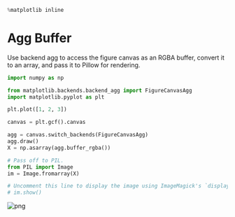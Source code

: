 ```python
%matplotlib inline
```


# Agg Buffer


Use backend agg to access the figure canvas as an RGBA buffer, convert it to an
array, and pass it to Pillow for rendering.



```python
import numpy as np

from matplotlib.backends.backend_agg import FigureCanvasAgg
import matplotlib.pyplot as plt

plt.plot([1, 2, 3])

canvas = plt.gcf().canvas

agg = canvas.switch_backends(FigureCanvasAgg)
agg.draw()
X = np.asarray(agg.buffer_rgba())

# Pass off to PIL.
from PIL import Image
im = Image.fromarray(X)

# Uncomment this line to display the image using ImageMagick's `display` tool.
# im.show()
```


    
![png](agg_buffer_files/agg_buffer_2_0.png)
    

